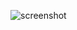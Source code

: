 ![screenshot](https://github.com/72-iar/rai-app/blob/08b5d241e6fdeb1e0f046587f99243c0042b00dd/readme-pic-1.png)
